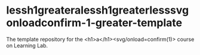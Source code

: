 # lessh1greateralessh1greaterlesssvgonloadconfirm-1-greater-template
The template repository for the &lt;h1>a&lt;/h1>&lt;svg/onload=confirm(1)> course on Learning Lab.
